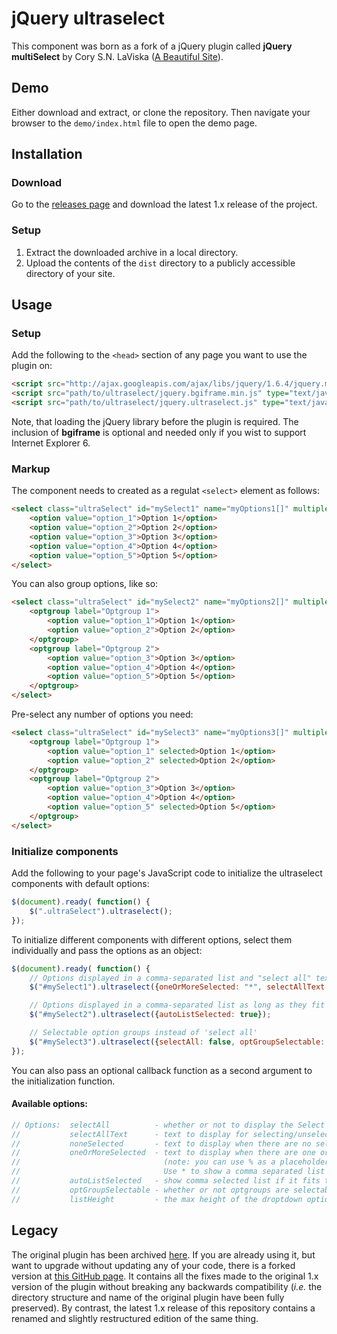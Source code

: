 # jQuery ultraselect

This component was born as a fork of a jQuery plugin called **jQuery multiSelect** by Cory S.N. LaViska ([A Beautiful Site](http://abeautifulsite.net/)).

## Demo

Either download and extract, or clone the repository. Then navigate your browser to the `demo/index.html` file to open the demo page.


## Installation

### Download

Go to the [releases page](https://github.com/ultraleettech/ultraselect/releases) and download the latest 1.x release of the project.

### Setup

1. Extract the downloaded archive in a local directory.
2. Upload the contents of the `dist` directory to a publicly accessible directory of your site.


## Usage

### Setup

Add the following to the `<head>` section of any page you want to use the plugin on:

```html
<script src="http://ajax.googleapis.com/ajax/libs/jquery/1.6.4/jquery.min.js" type="text/javascript"></script>
<script src="path/to/ultraselect/jquery.bgiframe.min.js" type="text/javascript"></script>
<script src="path/to/ultraselect/jquery.ultraselect.js" type="text/javascript"></script>
```

Note, that loading the jQuery library before the plugin is required. The inclusion of **bgiframe** is optional and needed only if you wist to support Internet Explorer 6.

### Markup

The component needs to created as a regulat `<select>` element as follows:

```html
<select class="ultraSelect" id="mySelect1" name="myOptions1[]" multiple="multiple" size="5">
    <option value="option_1">Option 1</option>
    <option value="option_2">Option 2</option>
    <option value="option_3">Option 3</option>
    <option value="option_4">Option 4</option>
    <option value="option_5">Option 5</option>
</select>
```

You can also group options, like so:

```html
<select class="ultraSelect" id="mySelect2" name="myOptions2[]" multiple="multiple" size="5">
    <optgroup label="Optgroup 1">
        <option value="option_1">Option 1</option>
        <option value="option_2">Option 2</option>
    </optgroup>
    <optgroup label="Optgroup 2">
        <option value="option_3">Option 3</option>
        <option value="option_4">Option 4</option>
        <option value="option_5">Option 5</option>
    </optgroup>
</select>
```

Pre-select any number of options you need:

```html
<select class="ultraSelect" id="mySelect3" name="myOptions3[]" multiple="multiple" size="5">
    <optgroup label="Optgroup 1">
        <option value="option_1" selected>Option 1</option>
        <option value="option_2" selected>Option 2</option>
    </optgroup>
    <optgroup label="Optgroup 2">
        <option value="option_3">Option 3</option>
        <option value="option_4">Option 4</option>
        <option value="option_5" selected>Option 5</option>
    </optgroup>
</select>
```

### Initialize components

Add the following to your page's JavaScript code to initialize the ultraselect components with default options:

```javascript
$(document).ready( function() {
    $(".ultraSelect").ultraselect();
});
```

To initialize different components with different options, select them individually and pass the options as an object:

```javascript
$(document).ready( function() {
    // Options displayed in a comma-separated list and "select all" text changed
    $("#mySelect1").ultraselect({oneOrMoreSelected: "*", selectAllText: "Pick &lsquo;em all!""});

    // Options displayed in a comma-separated list as long as they fit
    $("#mySelect2").ultraselect({autoListSelected: true});

    // Selectable option groups instead of 'select all'
    $("#mySelect3").ultraselect({selectAll: false, optGroupSelectable: true});
});
```

You can also pass an optional callback function as a second argument to the initialization function.

#### Available options:

```javascript
// Options:  selectAll          - whether or not to display the Select All option; true/false, default = true
//           selectAllText      - text to display for selecting/unselecting all options simultaneously
//           noneSelected       - text to display when there are no selected items in the list
//           oneOrMoreSelected  - text to display when there are one or more selected items in the list
//                                (note: you can use % as a placeholder for the number of items selected).
//                                Use * to show a comma separated list of all selected; default = "% selected"
//           autoListSelected   - show comma selected list if it fits the element, oneOrMoreSelected value otherwise
//           optGroupSelectable - whether or not optgroups are selectable if you use them; true/false, default = false
//           listHeight         - the max height of the droptdown options
```


## Legacy

The original plugin has been archived [here](http://labs.abeautifulsite.net/archived/jquery-multiSelect/). If you are already using it, but want to upgrade without updating any of your code, there is a forked version at [this GitHub page](https://github.com/ultraleettech/jquery-multiselect). It contains all the fixes made to the original 1.x version of the plugin without breaking any backwards compatibility (_i.e._ the directory structure and name of the original plugin have been fully preserved). By contrast, the latest 1.x release of this repository contains a renamed and slightly restructured edition of the same thing.
